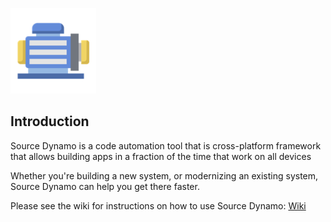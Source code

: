![Source Dynamo Code Automation Wiki](./images/Source_Dynamo_Icon.png)

## Introduction

Source Dynamo is a code automation tool that is cross-platform framework that allows building apps in a fraction of the time that work on all devices

Whether you're building a new system, or modernizing an existing system, Source Dynamo can help you get there faster.

Please see the wiki for instructions on how to use Source Dynamo:
[Wiki](https://github.com/AdaptableApps/sourcedynamo/wiki)